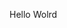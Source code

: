 Hello Wolrd











































































































































































































































































































